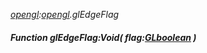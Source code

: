 _[opengl](../../modules/opengl/opengl-module.md):[opengl](../../modules/opengl/opengl-module.md).glEdgeFlag_
##### Function glEdgeFlag:Void( flag:[GLboolean](../../modules/opengl/opengl-glboolean.md) )
